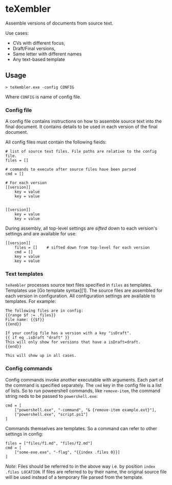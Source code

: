 # teXembler

Assemble versions of documents from source text.

Use cases:

* CVs with different focus,
* Draft/Final versions,
* Same letter with different names
* Any text-based template

## Usage

```
> teXembler.exe -config CONFIG
```

Where `CONFIG` is name of config file.

### Config file

A config file contains instructions on how to assemble source text into the final document. It contains details to be used in each version of the final document.

All config files must contain the following fieids:

```
# list of source text files. File paths are relative to the config file.
files = []

# commands to execute after source files have been parsed
cmd = []

# For each version
[[version]]
    key = value
    key = value


[[version]]
    key = value
    key = value
```

During assembly, all top-level settings are *sifted* down to each version's settings and are available for use:

```
[[version]]
    files = []    # sifted down from top-level for each version
    cmd = []
    key = value
    key = value
```

### Text templates

`teXembler` processes source text files specified in `files` as templates. Templates use [Go template syntax][1]. The source files are assembled for each version in configuration. All configuration settings are available to templates. For example:

```
The following files are in config:
{{range $f := .files}}
File name: {{$f}}
{{end}}

If your config file has a version with a key "isDraft".
{{ if eq .isDraft "draft" }}
This will only show for versions that have a isDraft=draft.
{{end}}

This will show up in all cases.
```

### Config commands

Config commands invoke another executable with arguments. Each part of the command is specified separately. The `cmd` key in the config file is a list of lists. So to run poweershell commands, like `remove-item`, the command string neds to be passed to `powershell.exe`:

```
cmd = [
    ["powershell.exe", "-command", "& {remove-item example.ext}"],
    ["powershell.exe", "script.ps1"]
]
```

Commands themselves are templates. So a command can refer to other settings in config:

```
files = ["files/f1.md", "files/f2.md"]
cmd = [
    ["some-exe.exe", "-flag", "{{index .files 0}}]
]
```

*Note*: Files should be referred to in the above way i.e. by position `index .files LOCATION`. If files are referred to by their name, the original source file will be used instead of a temporary file parsed from the template.
